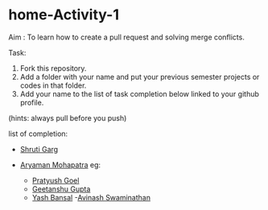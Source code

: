 # home-Activity-1
Aim : To learn how to create a pull request and solving merge conflicts.

Task:
  1. Fork this repository.
  2. Add a folder with your name and put your previous semester projects or codes in that folder.
  3. Add your name to the list of task completion below linked to your github profile.
  
  (hints: always pull before you push)

list of completion:

- [Shruti Garg](https://github.com/gargshruti30)
- [Aryaman Mohapatra](https://github.com/pie-humble-pie)
   eg:

   - [Pratyush Goel](https://www.github.com/pratyush1687)
   - [Geetanshu Gupta](https://www.github.com/geetanshu2502)
   - [Yash Bansal](https://www.github.com/bansalyash)
   -[Avinash Swaminathan]( https://github.com/avinsit123)
  
